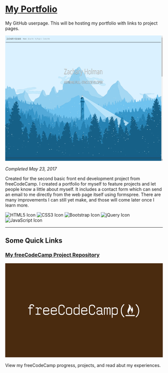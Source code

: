 # [My Portfolio](https://squibs.github.io/)
My GitHub userpage. This will be hosting my portfolio with links to project pages.

<a href="https://squibs.github.io/" target="_blank"><img src="img/screenshot-portfolio.png" height="400" alt="Screenshot of my portfolio page."/></a>

<em>Completed May 23, 2017</em>

Created for the second basic front end development project from freeCodeCamp. I created a portfolio for myself to feature projects and let people know a little about myself. It includes a contact form which can send an email to me directly from the web page itself using formspree. There are many improvements I can still yet make, and those will come later once I learn more.

<img src="https://cdn.rawgit.com/Squibs/Squibs.github.io/1bdd9917/img/icon-html5.svg" height="40" alt="HTML5 Icon"/>   <img src="https://cdn.rawgit.com/Squibs/Squibs.github.io/1bdd9917/img/icon-css3.svg" height="40" alt="CSS3 Icon"/>   <img src="https://cdn.rawgit.com/Squibs/Squibs.github.io/1bdd9917/img/icon-bootstrap.svg" height="40" alt="Bootstrap Icon"/>   <img src="https://cdn.rawgit.com/Squibs/Squibs.github.io/master/img/icon-jquery.svg" height="40" alt="jQuery Icon"/>   <img src="https://cdn.rawgit.com/Squibs/Squibs.github.io/master/img/icon-javascript.svg" height="40" alt="JavaScript Icon"/>

---

## Some Quick Links

### [My freeCodeCamp Project Repository](https://github.com/Squibs/freeCodeCamp#freecodecamp)

<a href="https://github.com/Squibs/freeCodeCamp#freecodecamp" target="_blank"><img src="img/image-freecodecamp.png" height="300" alt="Image of the freeCodeCamp logo"/></a>

View my freeCodeCamp progress, projects, and read abut my experiences.